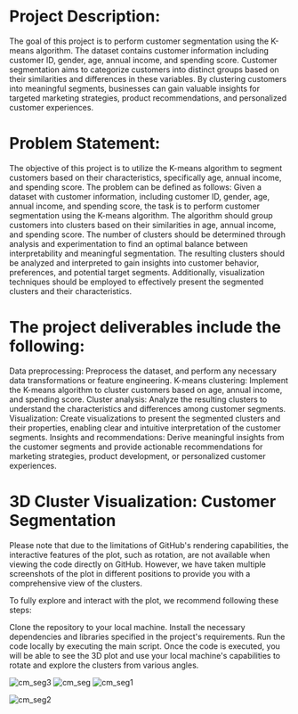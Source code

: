 # Project Description:
The goal of this project is to perform customer segmentation using the K-means algorithm. The dataset contains customer information including customer ID, gender, age, annual income, and spending score. Customer segmentation aims to categorize customers into distinct groups based on their similarities and differences in these variables. By clustering customers into meaningful segments, businesses can gain valuable insights for targeted marketing strategies, product recommendations, and personalized customer experiences.

# Problem Statement:
The objective of this project is to utilize the K-means algorithm to segment customers based on their characteristics, specifically age, annual income, and spending score. The problem can be defined as follows:
Given a dataset with customer information, including customer ID, gender, age, annual income, and spending score, the task is to perform customer segmentation using the K-means algorithm. The algorithm should group customers into clusters based on their similarities in age, annual income, and spending score. The number of clusters should be determined through analysis and experimentation to find an optimal balance between interpretability and meaningful segmentation. The resulting clusters should be analyzed and interpreted to gain insights into customer behavior, preferences, and potential target segments. Additionally, visualization techniques should be employed to effectively present the segmented clusters and their characteristics. 

# The project deliverables include the following:
Data preprocessing: Preprocess the dataset, and perform any necessary data transformations or feature engineering.
K-means clustering: Implement the K-means algorithm to cluster customers based on age, annual income, and spending score.
Cluster analysis: Analyze the resulting clusters to understand the characteristics and differences among customer segments.
Visualization: Create visualizations to present the segmented clusters and their properties, enabling clear and intuitive interpretation of the customer segments.
Insights and recommendations: Derive meaningful insights from the customer segments and provide actionable recommendations for marketing strategies, product development, or personalized customer experiences.

# 3D Cluster Visualization: Customer Segmentation
Please note that due to the limitations of GitHub's rendering capabilities, the interactive features of the plot, such as rotation, are not available when viewing the code directly on GitHub. However, we have taken multiple screenshots of the plot in different positions to provide you with a comprehensive view of the clusters.

To fully explore and interact with the plot, we recommend following these steps:

Clone the repository to your local machine.
Install the necessary dependencies and libraries specified in the project's requirements.
Run the code locally by executing the main script.
Once the code is executed, you will be able to see the 3D plot and use your local machine's capabilities to rotate and explore the clusters from various angles.

![cm_seg3](https://github.com/pereirajose3/Customer-Segmentation-K-Means/assets/37916212/fb755f17-701c-4eea-b106-126aab551d82)
![cm_seg](https://github.com/pereirajose3/Customer-Segmentation-K-Means/assets/37916212/f6a81e7d-565c-40ee-9718-9e4fa7dc5fd9)
![cm_seg1](https://github.com/pereirajose3/Customer-Segmentation-K-Means/assets/37916212/408ef4b5-e275-4ee0-a371-d1dd44c934df)

![cm_seg2](https://github.com/pereirajose3/Customer-Segmentation-K-Means/assets/37916212/efcd809a-ad55-4bd0-9fa7-a1ccb3f53e89)


